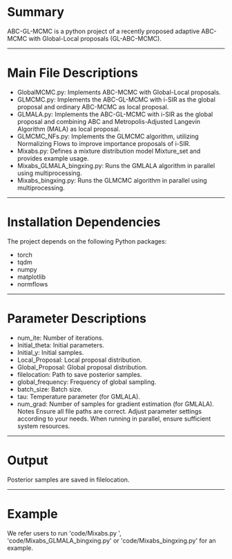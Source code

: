 # Summary

ABC-GL-MCMC is a python project of a recently proposed adaptive ABC-MCMC with Global-Local proposals (GL-ABC-MCMC).

--------
# Main File Descriptions
- GlobalMCMC.py: Implements ABC-MCMC with Global-Local proposals.
- GLMCMC.py: Implements the ABC-GL-MCMC with i-SIR as the global proposal and ordinary ABC-MCMC as local proposal.
- GLMALA.py: Implements the ABC-GL-MCMC with i-SIR as the global proposal and combining ABC and Metropolis-Adjusted Langevin Algorithm (MALA) as local proposal.
- GLMCMC_NFs.py: Implements the GLMCMC algorithm, utilizing Normalizing Flows to improve importance proposals of i-SIR.
- Mixabs.py: Defines a mixture distribution model Mixture_set and provides example usage.
- Mixabs_GLMALA_bingxing.py: Runs the GMLALA algorithm in parallel using multiprocessing.
- Mixabs_bingxing.py: Runs the GLMCMC algorithm in parallel using multiprocessing.
--------
# Installation Dependencies
The project depends on the following Python packages:
- torch
- tqdm
- numpy
- matplotlib
- normflows
--------
# Parameter Descriptions
- num_ite: Number of iterations.
- Initial_theta: Initial parameters.
- Initial_y: Initial samples.
- Local_Proposal: Local proposal distribution.
- Global_Proposal: Global proposal distribution.
- filelocation: Path to save posterior samples.
- global_frequency: Frequency of global sampling.
- batch_size: Batch size.
- tau: Temperature parameter (for GMLALA).
- num_grad: Number of samples for gradient estimation (for GMLALA).
Notes
Ensure all file paths are correct.
Adjust parameter settings according to your needs.
When running in parallel, ensure sufficient system resources.
--------
# Output
Posterior samples are saved in filelocation.

--------
# Example 

We refer users to run 'code/Mixabs.py ', 'code/Mixabs_GLMALA_bingxing.py' or 'code/Mixabs_bingxing.py' for an example.
